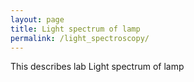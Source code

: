 ```yaml
---
layout: page
title: Light spectrum of lamp
permalink: /light_spectroscopy/
---
```


This describes lab Light spectrum of lamp
